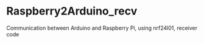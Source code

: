 # Raspberry2Arduino_recv
Communication between Arduino and Raspberry Pi, using nrf24l01, receiver code
